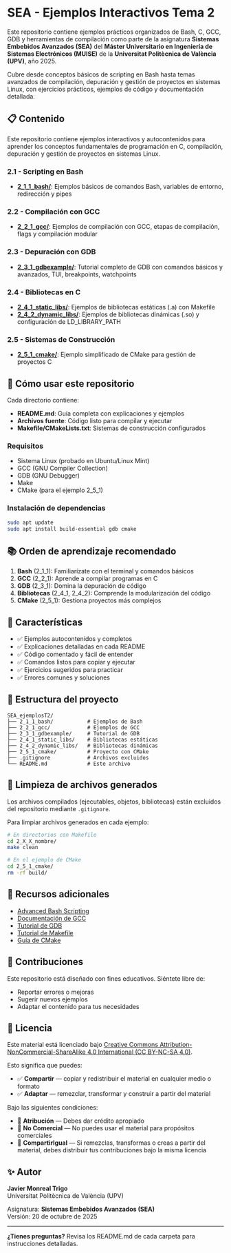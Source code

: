 # SEA - Ejemplos Interactivos Tema 2

Este repositorio contiene ejemplos prácticos organizados de Bash, C, GCC, GDB y herramientas de compilación como parte de la asignatura **Sistemas Embebidos Avanzados (SEA)** del **Máster Universitario en Ingeniería de Sistemas Electrónicos (MUISE)** de la **Universitat Politècnica de València (UPV)**, año 2025.

Cubre desde conceptos básicos de scripting en Bash hasta temas avanzados de compilación, depuración y gestión de proyectos en sistemas Linux, con ejercicios prácticos, ejemplos de código y documentación detallada.

## 📋 Contenido

Este repositorio contiene ejemplos interactivos y autocontenidos para aprender los conceptos fundamentales de programación en C, compilación, depuración y gestión de proyectos en sistemas Linux.

### 2.1 - Scripting en Bash

- **[2_1_1_bash/](2_1_1_bash/)**: Ejemplos básicos de comandos Bash, variables de entorno, redirección y pipes

### 2.2 - Compilación con GCC

- **[2_2_1_gcc/](2_2_1_gcc/)**: Ejemplos de compilación con GCC, etapas de compilación, flags y compilación modular

### 2.3 - Depuración con GDB

- **[2_3_1_gdbexample/](2_3_1_gdbexample/)**: Tutorial completo de GDB con comandos básicos y avanzados, TUI, breakpoints, watchpoints

### 2.4 - Bibliotecas en C

- **[2_4_1_static_libs/](2_4_1_static_libs/)**: Ejemplos de bibliotecas estáticas (.a) con Makefile
- **[2_4_2_dynamic_libs/](2_4_2_dynamic_libs/)**: Ejemplos de bibliotecas dinámicas (.so) y configuración de LD_LIBRARY_PATH

### 2.5 - Sistemas de Construcción

- **[2_5_1_cmake/](2_5_1_cmake/)**: Ejemplo simplificado de CMake para gestión de proyectos C

## 🚀 Cómo usar este repositorio

Cada directorio contiene:

- **README.md**: Guía completa con explicaciones y ejemplos
- **Archivos fuente**: Código listo para compilar y ejecutar
- **Makefile/CMakeLists.txt**: Sistemas de construcción configurados

### Requisitos

- Sistema Linux (probado en Ubuntu/Linux Mint)
- GCC (GNU Compiler Collection)
- GDB (GNU Debugger)
- Make
- CMake (para el ejemplo 2_5_1)

### Instalación de dependencias

```bash
sudo apt update
sudo apt install build-essential gdb cmake
```

## 📚 Orden de aprendizaje recomendado

1. **Bash** (2_1_1): Familiarízate con el terminal y comandos básicos
2. **GCC** (2_2_1): Aprende a compilar programas en C
3. **GDB** (2_3_1): Domina la depuración de código
4. **Bibliotecas** (2_4_1, 2_4_2): Comprende la modularización del código
5. **CMake** (2_5_1): Gestiona proyectos más complejos

## 🎯 Características

- ✅ Ejemplos autocontenidos y completos
- ✅ Explicaciones detalladas en cada README
- ✅ Código comentado y fácil de entender
- ✅ Comandos listos para copiar y ejecutar
- ✅ Ejercicios sugeridos para practicar
- ✅ Errores comunes y soluciones

## 🔧 Estructura del proyecto

```text
SEA_ejemplosT2/
├── 2_1_1_bash/           # Ejemplos de Bash
├── 2_2_1_gcc/            # Ejemplos de GCC
├── 2_3_1_gdbexample/     # Tutorial de GDB
├── 2_4_1_static_libs/    # Bibliotecas estáticas
├── 2_4_2_dynamic_libs/   # Bibliotecas dinámicas
├── 2_5_1_cmake/          # Proyecto con CMake
├── .gitignore            # Archivos excluidos
└── README.md             # Este archivo
```

## 🧹 Limpieza de archivos generados

Los archivos compilados (ejecutables, objetos, bibliotecas) están excluidos del repositorio mediante `.gitignore`.

Para limpiar archivos generados en cada ejemplo:

```bash
# En directorios con Makefile
cd 2_X_X_nombre/
make clean

# En el ejemplo de CMake
cd 2_5_1_cmake/
rm -rf build/
```

## 📖 Recursos adicionales

- [Advanced Bash Scripting](https://tldp.org/LDP/abs/html/)
- [Documentación de GCC](https://gcc.gnu.org/onlinedocs/)
- [Tutorial de GDB](https://www.gnu.org/software/gdb/documentation/)
- [Tutorial de Makefile](https://makefiletutorial.com/)
- [Guía de CMake](https://cmake.org/cmake/help/latest/guide/tutorial/)

## 👥 Contribuciones

Este repositorio está diseñado con fines educativos. Siéntete libre de:

- Reportar errores o mejoras
- Sugerir nuevos ejemplos
- Adaptar el contenido para tus necesidades

## 📝 Licencia

Este material está licenciado bajo [Creative Commons Attribution-NonCommercial-ShareAlike 4.0 International (CC BY-NC-SA 4.0)](https://creativecommons.org/licenses/by-nc-sa/4.0/).

Esto significa que puedes:

- ✅ **Compartir** — copiar y redistribuir el material en cualquier medio o formato
- ✅ **Adaptar** — remezclar, transformar y construir a partir del material

Bajo las siguientes condiciones:

- 👤 **Atribución** — Debes dar crédito apropiado
- 🚫 **No Comercial** — No puedes usar el material para propósitos comerciales
- 🔄 **CompartirIgual** — Si remezclas, transformas o creas a partir del material, debes distribuir tus contribuciones bajo la misma licencia

## ✨ Autor

**Javier Monreal Trigo**  
Universitat Politècnica de València (UPV)

Asignatura: **Sistemas Embebidos Avanzados (SEA)**  
Versión: 20 de octubre de 2025

---

**¿Tienes preguntas?** Revisa los README.md de cada carpeta para instrucciones detalladas.
